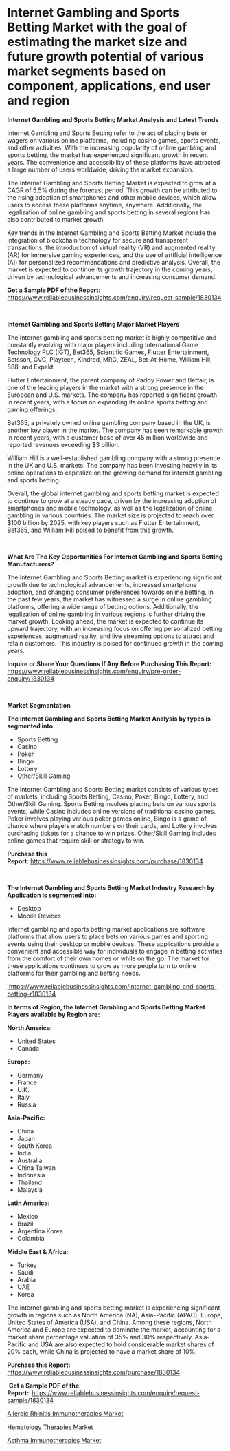 <p><h1>Internet Gambling and Sports Betting Market with the goal of estimating the market size and future growth potential of various market segments based on component, applications, end user and region</h1></p><p><strong>Internet Gambling and Sports Betting Market Analysis and Latest Trends</strong></p>
<p><p>Internet Gambling and Sports Betting refer to the act of placing bets or wagers on various online platforms, including casino games, sports events, and other activities. With the increasing popularity of online gambling and sports betting, the market has experienced significant growth in recent years. The convenience and accessibility of these platforms have attracted a large number of users worldwide, driving the market expansion.</p><p>The Internet Gambling and Sports Betting Market is expected to grow at a CAGR of 5.5% during the forecast period. This growth can be attributed to the rising adoption of smartphones and other mobile devices, which allow users to access these platforms anytime, anywhere. Additionally, the legalization of online gambling and sports betting in several regions has also contributed to market growth.</p><p>Key trends in the Internet Gambling and Sports Betting Market include the integration of blockchain technology for secure and transparent transactions, the introduction of virtual reality (VR) and augmented reality (AR) for immersive gaming experiences, and the use of artificial intelligence (AI) for personalized recommendations and predictive analysis. Overall, the market is expected to continue its growth trajectory in the coming years, driven by technological advancements and increasing consumer demand.</p></p>
<p><strong>Get a Sample PDF of the Report:&nbsp;</strong> <a href="https://www.reliablebusinessinsights.com/enquiry/request-sample/1830134">https://www.reliablebusinessinsights.com/enquiry/request-sample/1830134</a></p>
<p>&nbsp;</p>
<p><strong>Internet Gambling and Sports Betting Major Market Players</strong></p>
<p><p>The Internet gambling and sports betting market is highly competitive and constantly evolving with major players including International Game Technology PLC (IGT), Bet365, Scientific Games, Flutter Entertainment, Betsson, GVC, Playtech, Kindred, MRG, ZEAL, Bet-At-Home, William Hill, 888, and Expekt.</p><p>Flutter Entertainment, the parent company of Paddy Power and Betfair, is one of the leading players in the market with a strong presence in the European and U.S. markets. The company has reported significant growth in recent years, with a focus on expanding its online sports betting and gaming offerings.</p><p>Bet365, a privately owned online gambling company based in the UK, is another key player in the market. The company has seen remarkable growth in recent years, with a customer base of over 45 million worldwide and reported revenues exceeding $3 billion.</p><p>William Hill is a well-established gambling company with a strong presence in the UK and U.S. markets. The company has been investing heavily in its online operations to capitalize on the growing demand for internet gambling and sports betting.</p><p>Overall, the global internet gambling and sports betting market is expected to continue to grow at a steady pace, driven by the increasing adoption of smartphones and mobile technology, as well as the legalization of online gambling in various countries. The market size is projected to reach over $100 billion by 2025, with key players such as Flutter Entertainment, Bet365, and William Hill poised to benefit from this growth.</p></p>
<p>&nbsp;</p>
<p><strong>What Are The Key Opportunities For Internet Gambling and Sports Betting Manufacturers?</strong></p>
<p><p>The Internet Gambling and Sports Betting market is experiencing significant growth due to technological advancements, increased smartphone adoption, and changing consumer preferences towards online betting. In the past few years, the market has witnessed a surge in online gambling platforms, offering a wide range of betting options. Additionally, the legalization of online gambling in various regions is further driving the market growth. Looking ahead, the market is expected to continue its upward trajectory, with an increasing focus on offering personalized betting experiences, augmented reality, and live streaming options to attract and retain customers. This industry is poised for continued growth in the coming years.</p></p>
<p><strong>Inquire or Share Your Questions If Any Before Purchasing This Report:</strong> <a href="https://www.reliablebusinessinsights.com/enquiry/pre-order-enquiry/1830134">https://www.reliablebusinessinsights.com/enquiry/pre-order-enquiry/1830134</a></p>
<p>&nbsp;</p>
<p><strong>Market Segmentation</strong></p>
<p><strong>The Internet Gambling and Sports Betting Market Analysis by types is segmented into:</strong></p>
<p><ul><li>Sports Betting</li><li>Casino</li><li>Poker</li><li>Bingo</li><li>Lottery</li><li>Other/Skill Gaming</li></ul></p>
<p><p>The Internet Gambling and Sports Betting market consists of various types of markets, including Sports Betting, Casino, Poker, Bingo, Lottery, and Other/Skill Gaming. Sports Betting involves placing bets on various sports events, while Casino includes online versions of traditional casino games. Poker involves playing various poker games online, Bingo is a game of chance where players match numbers on their cards, and Lottery involves purchasing tickets for a chance to win prizes. Other/Skill Gaming includes online games that require skill or strategy to win.</p></p>
<p><strong>Purchase this Report:&nbsp;</strong><a href="https://www.reliablebusinessinsights.com/purchase/1830134">https://www.reliablebusinessinsights.com/purchase/1830134</a></p>
<p>&nbsp;</p>
<p><strong>The Internet Gambling and Sports Betting Market Industry Research by Application is segmented into:</strong></p>
<p><ul><li>Desktop</li><li>Mobile Devices</li></ul></p>
<p><p>Internet gambling and sports betting market applications are software platforms that allow users to place bets on various games and sporting events using their desktop or mobile devices. These applications provide a convenient and accessible way for individuals to engage in betting activities from the comfort of their own homes or while on the go. The market for these applications continues to grow as more people turn to online platforms for their gambling and betting needs.</p></p>
<p><a href="https://www.reliablebusinessinsights.com/internet-gambling-and-sports-betting-r1830134">&nbsp;https://www.reliablebusinessinsights.com/internet-gambling-and-sports-betting-r1830134</a></p>
<p><strong>In terms of Region, the Internet Gambling and Sports Betting Market Players available by Region are:</strong></p>
<p>
    <p> <strong> North America: </strong>
        <ul>
            <li>United States</li>
            <li>Canada</li>
        </ul>
        </p> 
    <p> <strong> Europe: </strong>
        <ul>
            <li>Germany</li>
            <li>France</li>
            <li>U.K.</li>
            <li>Italy</li>
            <li>Russia</li>
        </ul>
        </p> 
    <p> <strong> Asia-Pacific: </strong>
        <ul>
            <li>China</li>
            <li>Japan</li>
            <li>South Korea</li>
            <li>India</li>
            <li>Australia</li>
            <li>China Taiwan</li>
            <li>Indonesia</li>
            <li>Thailand</li>
            <li>Malaysia</li>
        </ul>
        </p> 
    <p> <strong> Latin America: </strong>
        <ul>
            <li>Mexico</li>
            <li>Brazil</li>
            <li>Argentina Korea</li>
            <li>Colombia</li>
        </ul>
        </p> 
    <p> <strong> Middle East & Africa: </strong>
        <ul>
            <li>Turkey</li>
            <li>Saudi</li>
            <li>Arabia</li>
            <li>UAE</li>
            <li>Korea</li>
        </ul>
    </p>
    </p>
<p><p>The internet gambling and sports betting market is experiencing significant growth in regions such as North America (NA), Asia-Pacific (APAC), Europe, United States of America (USA), and China. Among these regions, North America and Europe are expected to dominate the market, accounting for a market share percentage valuation of 35% and 30% respectively. Asia-Pacific and USA are also expected to hold considerable market shares of 20% each, while China is projected to have a market share of 10%.</p></p>
<p><strong>Purchase this Report: </strong><a href="https://www.reliablebusinessinsights.com/purchase/1830134">https://www.reliablebusinessinsights.com/purchase/1830134</a></p>
<p>&nbsp;<strong>Get a Sample PDF of the Report:&nbsp;&nbsp;</strong><a href="https://www.reliablebusinessinsights.com/enquiry/request-sample/1830134">https://www.reliablebusinessinsights.com/enquiry/request-sample/1830134</a></p>
<p><strong></strong></p>
<p><p><a href="https://github.com/gulaimolin/Market-Research-Report-List-5/blob/main/allergic-rhinitis-immunotherapies-market.md">Allergic Rhinitis Immunotherapies Market</a></p><p><a href="https://github.com/nicoletavirag/Market-Research-Report-List-4/blob/main/hematology-therapies-market.md">Hematology Therapies Market</a></p><p><a href="https://github.com/mauripalmi/Market-Research-Report-List-4/blob/main/asthma-immunotherapies-market.md">Asthma Immunotherapies Market</a></p></p>